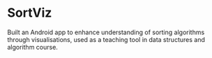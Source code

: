 # SortViz

Built an Android app to enhance understanding of sorting 
algorithms through visualisations, used as a teaching tool in data structures and algorithm course.
